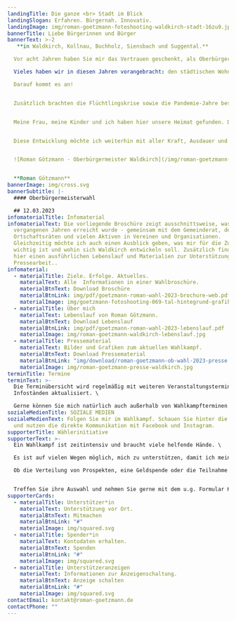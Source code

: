 ```yaml
---
landingTitle: Die ganze <br> Stadt im Blick
landingSlogan: Erfahren. Bürgernah. Innovativ.
landingImage: img/roman-goetzmann-fotoshooting-waldkirch-stadt-16zu9.jpg
bannerTitle: Liebe Bürgerinnen und Bürger
bannerText: >-2
   **in Waldkirch, Kollnau, Buchholz, Siensbach und Suggental.**

  Vor acht Jahren haben Sie mir das Vertrauen ­geschenkt, als Oberbürgermeister unsere Stadt mit allen Ortsteilen mitgestalten zu dürfen. \

  Vieles haben wir in diesen Jahren vorangebracht: den städtischen Wohnungsbau, die fortlaufende Sanierung unserer Einrichtungen, den Ausbau der Kinderbetreuung, die Digitalisierung der Schulen und einiges mehr. Prioritäten setzen und das Wichtige nicht aus den Augen verlieren: \

  Darauf kommt es an!


  Zusätzlich brachten die Flüchtlingskrise ­sowie die Pandemie-Jahre besondere Heraus­forderungen mit sich, die wir gemeinsam ­gemeistert haben. Dies alles kann nur gelingen mit einem guten Team in der Verwaltung und der Mitarbeit vieler helfender Hände im ehren­amtlichen Bereich. Das zeichnet unsere Stadt aus, dafür bin ich dankbar.


  Meine Frau, meine Kinder und ich haben hier ­unsere Heimat gefunden. Diese Heimat will ich weiterhin gut in die Zukunft bringen und stelle mich gerne den Herausforderungen der ­kommenden acht Jahre.


  Diese Entwicklung möchte ich weiterhin mit aller Kraft, Ausdauer und meinen Ideen mit­gestalten. Dafür bitte ich Sie um Ihr Vertrauen und Ihre Stimme am Sonntag, 12. März 2023.


  ![Roman Götzmann - Oberbürgermeister Waldkirch](/img/roman-goetzmann-unterschrift.png)


  **Roman Götzmann**
bannerImage: img/cross.svg
bannerSubtitle: |-
  #### Oberbürgermeisterwahl

  ## 12.03.2023
infomaterialTitle: Infomaterial
infomaterialText: Die vorliegende Broschüre zeigt ausschnittsweise, was in den
  vergangenen Jahren erreicht wurde - gemeinsam mit dem Gemeinderat, den
  Ortschaftsräten und vielen Aktiven in Vereinen und Organisationen.
  Gleichzeitig möchte ich auch einen Ausblick geben, was mir für die Zukunft
  wichtig ist und wohin sich Waldkirch entwickeln soll. Zusätzlich finden Sie
  hier einen ausführlichen Lebenslauf und Materialien zur Unterstützung und
  Pressearbeit..
infomaterial:
  - materialTitle: Ziele. Erfolge. Aktuelles.
    materialText: Alle  Informationen in einer Wahlbroschüre.
    materialBtnText: Download Broschüre
    materialBtnLink: img/pdf/goetzmann-roman-wahl-2023-brochure-web.pdf
    materialImage: img/goetzmann-fotoshooting-069-tal-hintegrund-grafik-1zu1.jpg
  - materialTitle: Über mich
    materialText: Lebenslauf von Roman Götzmann.
    materialBtnText: Download Lebenslauf
    materialBtnLink: img/pdf/goetzmann-roman-wahl-2023-lebenslauf.pdf
    materialImage: img/roman-goetzmann-waldkirch-lebenslauf.jpg
  - materialTitle: Pressematerial
    materialText: Bilder und Grafiken zum aktuellen Wahlkampf.
    materialBtnText: Download Pressematerial
    materialBtnLink: "img/download/roman-goetzmann-ob-wahl-2023-presse.zip"
    materialImage: img/roman-goetzmann-presse-waldkirch.jpg
terminTitle: Termine
terminText: >-
  Die Terminübersicht wird regelmäßig mit weiteren Veranstaltungsterminen und
  Infoständen aktualisiert. \

  Gerne können Sie mich natürlich auch außerhalb von Wahlkampfterminen auf die Dinge ansprechen, die Ihnen am Herzen liegen.
sozialeMedienTitle: SOZIALE MEDIEN
sozialeMedienText: Folgen Sie mir im Wahlkampf. Schauen Sie hinter die Kulissen
  und nutzen die direkte Kommunikation mit Facebook und Instagram.
supporterTitle: Wählerinitiative
supporterText: >-
  Ein Wahlkampf ist zeitintensiv und braucht viele helfende Hände. \

  Es ist auf vielen Wegen möglich, mich zu unterstützen, damit ich meine erfolgreiche Arbeit in den kommenden acht Jahren fortsetzen kann.\

  Ob die Verteilung von Prospekten, eine Geldspende oder die Teilnahme an Unterstützungs-Anzeigen: vieles ist möglich und ich bin dankbar über jeden Beitrag.


  Treffen Sie ihre Auswahl und nehmen Sie gerne mit dem u.g. Formular Kontakt zur Wählerinitiative auf, wir kommen gerne auf Sie zu!
supporterCards:
  - materialTitle: Unterstützer*in
    materialText: Unterstützung vor Ort.
    materialBtnText: Mitmachen
    materialBtnLink: "#"
    materialImage: img/squared.svg
  - materialTitle: Spender*in
    materialText: Kontodaten erhalten.
    materialBtnText: Spenden
    materialBtnLink: "#"
    materialImage: img/squared.svg
  - materialTitle: Unterstützeranzeigen
    materialText: Informationen zur Anzeigenschaltung.
    materialBtnText: Anzeige schalten
    materialBtnLink: "#"
    materialImage: img/squared.svg
contactEmail: kontakt@roman-goetzmann.de
contactPhone: ""
---
```

